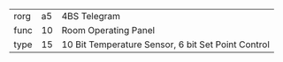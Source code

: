 
|    |   |   |
| -- | - | - |
| rorg | a5 | 4BS Telegram |
| func | 10 | Room Operating Panel |
| type | 15 | 10 Bit Temperature Sensor, 6 bit Set Point Control |
